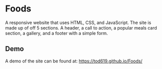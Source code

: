 # Foods

A responsive website that uses HTML, CSS, and JavaScript.  The site is made up of off 5 sections. 
A header, a call to action, a popular meals card section, a gallery, and a footer with a simple form.

## Demo

A demo of the site can be found at:  https://tod619.github.io/Foods/

